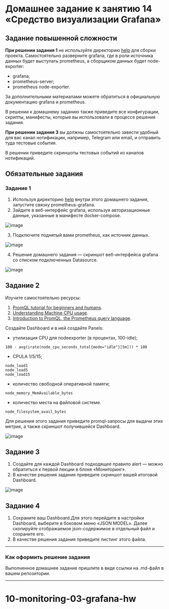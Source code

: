 # Домашнее задание к занятию 14 «Средство визуализации Grafana»

## Задание повышенной сложности

**При решении задания 1** не используйте директорию [help](./help) для сборки проекта. Самостоятельно разверните grafana, где в роли источника данных будет выступать prometheus, а сборщиком данных будет node-exporter:

- grafana;
- prometheus-server;
- prometheus node-exporter.

За дополнительными материалами можете обратиться в официальную документацию grafana и prometheus.

В решении к домашнему заданию также приведите все конфигурации, скрипты, манифесты, которые вы 
использовали в процессе решения задания.

**При решении задания 3** вы должны самостоятельно завести удобный для вас канал нотификации, например, Telegram или email, и отправить туда тестовые события.

В решении приведите скриншоты тестовых событий из каналов нотификаций.

## Обязательные задания

### Задание 1

1. Используя директорию [help](./help) внутри этого домашнего задания, запустите связку prometheus-grafana.
2. Зайдите в веб-интерфейс grafana, используя авторизационные данные, указанные в манифесте docker-compose.

![image](https://github.com/user-attachments/assets/c5fcd159-6ddb-4621-b0ac-b616caadc184)


3. Подключите поднятый вами prometheus, как источник данных.

![image](https://github.com/user-attachments/assets/bf4ebdb6-f553-44d1-b850-eb441441bdcc)

4. Решение домашнего задания — скриншот веб-интерфейса grafana со списком подключенных Datasource.

![image](https://github.com/user-attachments/assets/859f8514-8b3f-41c7-9e21-5d101f555506)

## Задание 2

Изучите самостоятельно ресурсы:

1. [PromQL tutorial for beginners and humans](https://valyala.medium.com/promql-tutorial-for-beginners-9ab455142085).
1. [Understanding Machine CPU usage](https://www.robustperception.io/understanding-machine-cpu-usage).
1. [Introduction to PromQL, the Prometheus query language](https://grafana.com/blog/2020/02/04/introduction-to-promql-the-prometheus-query-language/).

Создайте Dashboard и в ней создайте Panels:

- утилизация CPU для nodeexporter (в процентах, 100-idle);
```promql
100 - avg(irate(node_cpu_seconds_total{mode="idle"}[5m])) * 100
```
- CPULA 1/5/15;
```promql
node_load1
node_load5
node_load15
```
- количество свободной оперативной памяти;
```promql
node_memory_MemAvailable_bytes
```
- количество места на файловой системе.
```promql
node_filesystem_avail_bytes
```

Для решения этого задания приведите promql-запросы для выдачи этих метрик, а также скриншот получившейся Dashboard.

![image](https://github.com/user-attachments/assets/4a266645-dbec-4c1d-94c4-86c0d0cd0bf4)

## Задание 3

1. Создайте для каждой Dashboard подходящее правило alert — можно обратиться к первой лекции в блоке «Мониторинг».
2. В качестве решения задания приведите скриншот вашей итоговой Dashboard.

![image](https://github.com/user-attachments/assets/19e296fe-07c4-4d4d-aec8-7e28129f3237)


## Задание 4

1. Сохраните ваш Dashboard.Для этого перейдите в настройки Dashboard, выберите в боковом меню «JSON MODEL». Далее скопируйте отображаемое json-содержимое в отдельный файл и сохраните его.
1. В качестве решения задания приведите листинг этого файла.

---

### Как оформить решение задания

Выполненное домашнее задание пришлите в виде ссылки на .md-файл в вашем репозитории.

---
# 10-monitoring-03-grafana-hw
